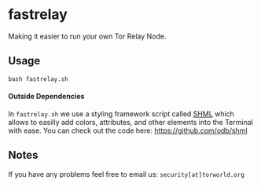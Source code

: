 # fastrelay
Making it easier to run your own Tor Relay Node.

## Usage
`bash fastrelay.sh`

#### Outside Dependencies
In `fastrelay.sh` we use a styling framework script called [SHML](http://shml.xyz) which allows to easilly add colors, attributes, and other elements into the Terminal with ease.
You can check out the code here: https://github.com/odb/shml

## Notes
If you have any problems feel free to email us: `security[at]torworld.org`
